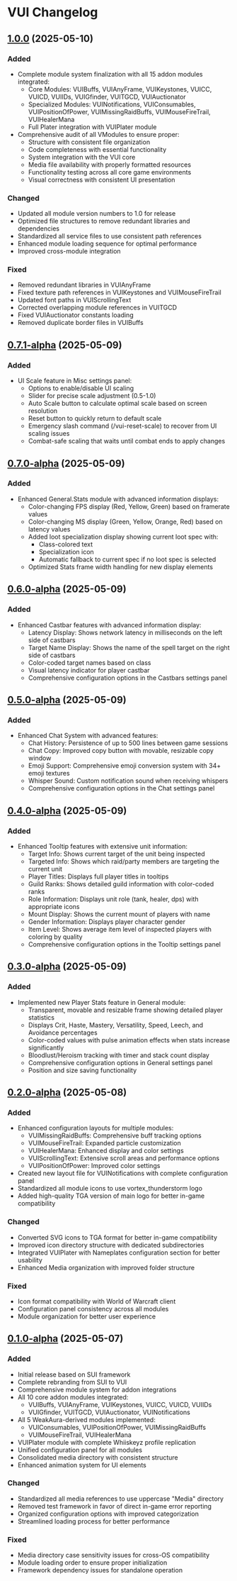 # VUI Changelog

## [1.0.0](https://github.com/Vajalol/VUI) (2025-05-10)

### Added
- Complete module system finalization with all 15 addon modules integrated:
  - Core Modules: VUIBuffs, VUIAnyFrame, VUIKeystones, VUICC, VUICD, VUIIDs, VUIGfinder, VUITGCD, VUIAuctionator
  - Specialized Modules: VUINotifications, VUIConsumables, VUIPositionOfPower, VUIMissingRaidBuffs, VUIMouseFireTrail, VUIHealerMana
  - Full Plater integration with VUIPlater module
- Comprehensive audit of all VModules to ensure proper:
  - Structure with consistent file organization
  - Code completeness with essential functionality
  - System integration with the VUI core
  - Media file availability with properly formatted resources
  - Functionality testing across all core game environments
  - Visual correctness with consistent UI presentation

### Changed
- Updated all module version numbers to 1.0 for release
- Optimized file structures to remove redundant libraries and dependencies
- Standardized all service files to use consistent path references
- Enhanced module loading sequence for optimal performance
- Improved cross-module integration

### Fixed
- Removed redundant libraries in VUIAnyFrame
- Fixed texture path references in VUIKeystones and VUIMouseFireTrail
- Updated font paths in VUIScrollingText
- Corrected overlapping module references in VUITGCD
- Fixed VUIAuctionator constants loading
- Removed duplicate border files in VUIBuffs

## [0.7.1-alpha](https://github.com/Vajalol/VUI) (2025-05-09)

### Added
- UI Scale feature in Misc settings panel:
  - Options to enable/disable UI scaling
  - Slider for precise scale adjustment (0.5-1.0)
  - Auto Scale button to calculate optimal scale based on screen resolution
  - Reset button to quickly return to default scale
  - Emergency slash command (/vui-reset-scale) to recover from UI scaling issues
  - Combat-safe scaling that waits until combat ends to apply changes

## [0.7.0-alpha](https://github.com/Vajalol/VUI) (2025-05-09)

### Added
- Enhanced General.Stats module with advanced information displays:
  - Color-changing FPS display (Red, Yellow, Green) based on framerate values
  - Color-changing MS display (Green, Yellow, Orange, Red) based on latency values
  - Added loot specialization display showing current loot spec with:
    - Class-colored text 
    - Specialization icon
    - Automatic fallback to current spec if no loot spec is selected
  - Optimized Stats frame width handling for new display elements

## [0.6.0-alpha](https://github.com/Vajalol/VUI) (2025-05-09)

### Added
- Enhanced Castbar features with advanced information display:
  - Latency Display: Shows network latency in milliseconds on the left side of castbars
  - Target Name Display: Shows the name of the spell target on the right side of castbars
  - Color-coded target names based on class
  - Visual latency indicator for player castbar
  - Comprehensive configuration options in the Castbars settings panel

## [0.5.0-alpha](https://github.com/Vajalol/VUI) (2025-05-09)

### Added
- Enhanced Chat System with advanced features:
  - Chat History: Persistence of up to 500 lines between game sessions
  - Chat Copy: Improved copy button with movable, resizable copy window
  - Emoji Support: Comprehensive emoji conversion system with 34+ emoji textures
  - Whisper Sound: Custom notification sound when receiving whispers
  - Comprehensive configuration options in the Chat settings panel

## [0.4.0-alpha](https://github.com/Vajalol/VUI) (2025-05-09)

### Added
- Enhanced Tooltip features with extensive unit information:
  - Target Info: Shows current target of the unit being inspected
  - Targeted Info: Shows which raid/party members are targeting the current unit
  - Player Titles: Displays full player titles in tooltips
  - Guild Ranks: Shows detailed guild information with color-coded ranks
  - Role Information: Displays unit role (tank, healer, dps) with appropriate icons
  - Mount Display: Shows the current mount of players with name
  - Gender Information: Displays player character gender
  - Item Level: Shows average item level of inspected players with coloring by quality
  - Comprehensive configuration options in the Tooltip settings panel

## [0.3.0-alpha](https://github.com/Vajalol/VUI) (2025-05-09)

### Added
- Implemented new Player Stats feature in General module:
  - Transparent, movable and resizable frame showing detailed player statistics
  - Displays Crit, Haste, Mastery, Versatility, Speed, Leech, and Avoidance percentages
  - Color-coded values with pulse animation effects when stats increase significantly
  - Bloodlust/Heroism tracking with timer and stack count display
  - Comprehensive configuration options in General settings panel
  - Position and size saving functionality

## [0.2.0-alpha](https://github.com/Vajalol/VUI) (2025-05-08)

### Added
- Enhanced configuration layouts for multiple modules:
  - VUIMissingRaidBuffs: Comprehensive buff tracking options
  - VUIMouseFireTrail: Expanded particle customization
  - VUIHealerMana: Enhanced display and color settings
  - VUIScrollingText: Extensive scroll areas and performance options
  - VUIPositionOfPower: Improved color settings
- Created new layout file for VUINotifications with complete configuration panel
- Standardized all module icons to use vortex_thunderstorm logo
- Added high-quality TGA version of main logo for better in-game compatibility

### Changed
- Converted SVG icons to TGA format for better in-game compatibility
- Improved icon directory structure with dedicated subdirectories
- Integrated VUIPlater with Nameplates configuration section for better usability
- Enhanced Media organization with improved folder structure

### Fixed
- Icon format compatibility with World of Warcraft client
- Configuration panel consistency across all modules
- Module organization for better user experience

## [0.1.0-alpha](https://github.com/Vajalol/VUI) (2025-05-07)

### Added
- Initial release based on SUI framework
- Complete rebranding from SUI to VUI
- Comprehensive module system for addon integrations
- All 10 core addon modules integrated:
  - VUIBuffs, VUIAnyFrame, VUIKeystones, VUICC, VUICD, VUIIDs
  - VUIGfinder, VUITGCD, VUIAuctionator, VUINotifications
- All 5 WeakAura-derived modules implemented:
  - VUIConsumables, VUIPositionOfPower, VUIMissingRaidBuffs 
  - VUIMouseFireTrail, VUIHealerMana
- VUIPlater module with complete Whiiskeyz profile replication
- Unified configuration panel for all modules
- Consolidated media directory with consistent structure
- Enhanced animation system for UI elements

### Changed
- Standardized all media references to use uppercase "Media" directory
- Removed test framework in favor of direct in-game error reporting
- Organized configuration options with improved categorization
- Streamlined loading process for better performance

### Fixed
- Media directory case sensitivity issues for cross-OS compatibility
- Module loading order to ensure proper initialization
- Framework dependency issues for standalone operation
